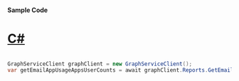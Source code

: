 #### Sample Code
# [C#](#tab/Csharp)

```C#

GraphServiceClient graphClient = new GraphServiceClient();
var getEmailAppUsageAppsUserCounts = await graphClient.Reports.GetEmailAppUsageAppsUserCounts().Request().GetAsync();

```
